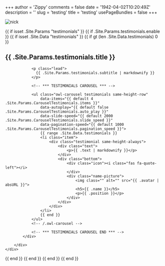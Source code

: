 +++
author = 'Zippy'
comments = false
date = '1942-04-02T10:20:49Z'
description = ''
slug = 'testing'
title = 'testing'
usePageBundles = false
+++

![nick](/images/nick.png#center)

{{ if isset .Site.Params "testimonials" }}
{{ if .Site.Params.testimonials.enable }}
{{ if isset .Site.Data "testimonials" }}
{{ if gt (len .Site.Data.testimonials) 0 }}
<section class="bar background-pentagon no-mb">
    <div class="container">
        <div class="row">
            <div class="col-md-12">
                <div class="heading text-center">
                    <h2>{{ .Site.Params.testimonials.title }}</h2>
                </div>

                <p class="lead">
                  {{ .Site.Params.testimonials.subtitle | markdownify }}
                </p>

                <!-- *** TESTIMONIALS CAROUSEL *** -->

                <ul class="owl-carousel testimonials same-height-row"
                    data-items="{{ default 4 .Site.Params.CarouselTestimonials.items }}"
                    data-autoplay="{{ default false .Site.Params.CarouselTestimonials.auto_play }}"
                    data-slide-speed="{{ default 2000 .Site.Params.CarouselTestimonials.slide_speed }}"
                    data-pagination-speed="{{ default 1000 .Site.Params.CarouselTestimonials.pagination_speed }}">
                    {{ range .Site.Data.testimonials }}
                    <li class="item">
                        <div class="testimonial same-height-always">
                            <div class="text">
                                <p>{{ .text | markdownify }}</p>
                            </div>
                            <div class="bottom">
                                <div class="icon"><i class="fas fa-quote-left"></i>
                                </div>
                                <div class="name-picture">
                                    <img class="" alt="" src="{{ .avatar | absURL }}">
                                    <h5>{{ .name }}</h5>
                                    <p>{{ .position }}</p>
                                </div>
                            </div>
                        </div>
                    </li>
                    {{ end }}
                </ul>
                <!-- /.owl-carousel -->

                <!-- *** TESTIMONIALS CAROUSEL END *** -->
            </div>

        </div>
    </div>
</section>
<!-- /.bar -->
{{ end }}
{{ end }}
{{ end }}
{{ end }}